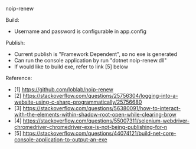 ﻿noip-renew

Build:
- Username and password is configurable in app.config

Publish:
- Current publish is "Framework Dependent", so no exe is generated
- Can run the console application by run "dotnet noip-renew.dll"
- If would like to build exe, refer to link [5] below

Reference:
- [1] https://github.com/loblab/noip-renew
- [2] https://stackoverflow.com/questions/25756304/logging-into-a-website-using-c-sharp-programmatically/25756680
- [3] https://stackoverflow.com/questions/56380091/how-to-interact-with-the-elements-within-shadow-root-open-while-clearing-brow
- [4] https://stackoverflow.com/questions/55007311/selenium-webdriver-chromedriver-chromedriver-exe-is-not-being-publishing-for-n
- [5] https://stackoverflow.com/questions/44074121/build-net-core-console-application-to-output-an-exe

